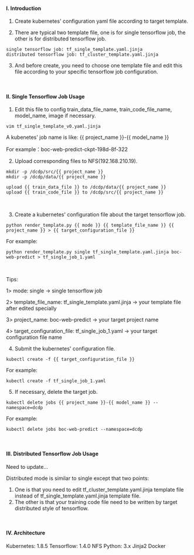 #### I. Introduction
1. Create kubernetes' configuration yaml file according to target template.

2. There are typical two template file, one is for single tensorflow job, the other is for distributed tensorflow job.

  ```shell
  single tensorflow job: tf_single_template.yaml.jinja
  distributed tensorflow job: tf_cluster_template.yaml.jinja
  ```

3. And before create, you need to choose one template file and edit this file according to your specific tensorflow job configuration.



<br>

#### II. Single Tensorflow Job Usage

1. Edit this file to config train_data_file_name, train_code_file_name, model_name, image if necessary.

  ```shell
  vim tf_single_template_v0.yaml.jinja
  ```

  A kubenetes' job name is like: {{ project_name }}-{{ model_name }}

  For example：boc-web-predict-ckpt-198d-8f-322



2. Upload corresponding files to NFS(192.168.210.19).

  ```shell
  mkdir -p /dcdp/src/{{ project_name }}
  mkdir -p /dcdp/data/{{ project_name }}

  upload {{ train_data_file }} to /dcdp/data/{{ project_name }}
  upload {{ train_code_file }} to /dcdp/src/{{ project_name }}
  ```

  ​


3. Create a kubernetes' configuration file about the target tensorflow job.

  ```shell
  python render_template.py {{ mode }} {{ template_file_name }} {{ project_name }} > {{ target_configuration_file }}
  ```

  For example:

  ```shell
  python render_template.py single tf_single_template.yaml.jinja boc-web-predict > tf_single_job_1.yaml
  ```

  ​

  Tips:

  1> mode: single -> single tensorflow job

  2> template_file_name: tf_single_template.yaml.jinja -> your template file after edited specially

  3> project_name: boc-web-predict -> your target project name

  4> target_configuration_file: tf_single_job_1.yaml -> your target configuration file name



4. Submit the kubernetes' configuration file.

```shell
kubectl create -f {{ target_configuration_file }}
```

For example: 

```shell
kubectl create -f tf_single_job_1.yaml
```



5. If necessary, delete the target job.

```shell
kubectl delete jobs {{ project_name }}-{{ model_name }} --namespace=dcdp
```

For example:

```shell
kubectl delete jobs boc-web-predict --namespace=dcdp
```



<br>

#### III. Distributed Tensorflow Job Usage

Need to update...



Distributed mode is similar to single except that two points:

1.  One is that you need to edit tf_cluster_template.yaml.jinja template file instead of tf_single_template.yaml.jinja template file.
2.  The other is that your training code file need to be written by target distributed style of tensorflow.



<br>

#### IV. Architecture

Kubernetes: 1.8.5
Tensorflow: 1.4.0
NFS
Python: 3.x
Jinja2
Docker